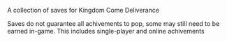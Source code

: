 A collection of saves for Kingdom Come Deliverance

Saves do not guarantee all achivements to pop, some may still need to be earned in-game. This includes single-player and online achivements